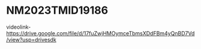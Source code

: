 # NM2023TMID19186
videolink-https://drive.google.com/file/d/17fuZwjHMOymceTbmsXDdFBm4yQnBD7Vd/view?usp=drivesdk
